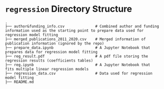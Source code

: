 # `regression` Directory Structure
    .
    ├── author&funding_info.csv              # Combined author and funding information used as the starting point to prepare data used for regression model fitting
    ├── merged_publications_2011_2020.csv    # Merged information of publication information (ignored by the repo)
    ├── prepare_data.ipynb                   # A Jupyter Notebook that prepares data for regression model fitting
    ├── reg_result.pdf                       # A pdf file storing the regression results (coefficients tables)
    ├── reg.ipynb                            # A Jupyter Notebook that fits multiple linear regression models
    ├── regression_data.csv                  # Data used for regression model fitting
    ├── README.md